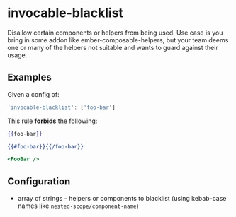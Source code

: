 # invocable-blacklist

Disallow certain components or helpers from being used. Use case is you bring in some addon like ember-composable-helpers, but your team deems one or many of the helpers not suitable and wants to guard against their usage.

## Examples

Given a config of:

```js
'invocable-blacklist': ['foo-bar']
```

This rule **forbids** the following:

```hbs
{{foo-bar}}
```

```hbs
{{#foo-bar}}{{/foo-bar}}
```

```hbs
<FooBar />
```

## Configuration

* array of strings - helpers or components to blacklist (using kebab-case names like `nested-scope/component-name`)
